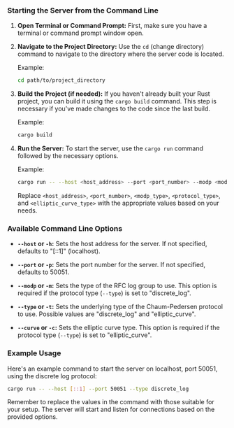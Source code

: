 ### Starting the Server from the Command Line

1. **Open Terminal or Command Prompt:** First, make sure you have a terminal or command prompt window open.

2. **Navigate to the Project Directory:** Use the `cd` (change directory) command to navigate to the directory where the server code is located.
   
   Example:
   ```bash
   cd path/to/project_directory
   ```

3. **Build the Project (if needed):** If you haven't already built your Rust project, you can build it using the `cargo build` command. This step is necessary if you've made changes to the code since the last build.

   Example:
   ```bash
   cargo build
   ```

4. **Run the Server:** To start the server, use the `cargo run` command followed by the necessary options.

   Example:
   ```bash
   cargo run -- --host <host_address> --port <port_number> --modp <modp_type> --type <protocol_type> --curve <elliptic_curve_type>
   ```

   Replace `<host_address>`, `<port_number>`, `<modp_type>`, `<protocol_type>`, and `<elliptic_curve_type>` with the appropriate values based on your needs.

### Available Command Line Options

- **`--host` or `-h`:** Sets the host address for the server. If not specified, defaults to "[::1]" (localhost).

- **`--port` or `-p`:** Sets the port number for the server. If not specified, defaults to 50051.

- **`--modp` or `-m`:** Sets the type of the RFC log group to use. This option is required if the protocol type (`--type`) is set to "discrete_log".

- **`--type` or `-t`:** Sets the underlying type of the Chaum-Pedersen protocol to use. Possible values are "discrete_log" and "elliptic_curve".

- **`--curve` or `-c`:** Sets the elliptic curve type. This option is required if the protocol type (`--type`) is set to "elliptic_curve".

### Example Usage

Here's an example command to start the server on localhost, port 50051, using the discrete log protocol:

```bash
cargo run -- --host [::1] --port 50051 --type discrete_log
```

Remember to replace the values in the command with those suitable for your setup. The server will start and listen for connections based on the provided options.
